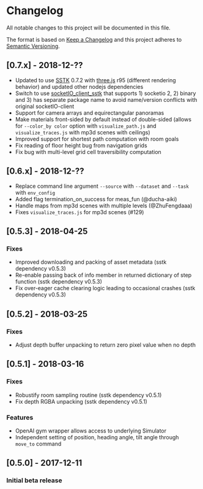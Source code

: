 # Changelog
All notable changes to this project will be documented in this file.

The format is based on [Keep a Changelog](http://keepachangelog.com/en/1.0.0/)
and this project adheres to [Semantic Versioning](http://semver.org/spec/v2.0.0.html).

## [0.7.x] - 2018-12-??
- Updated to use [SSTK](https://github.com/smartscenes/sstk) 0.7.2 with [three.js](https://threejs.org/) r95 (different rendering behavior) and updated other nodejs dependencies
- Switch to use [socketIO_client_sstk](https://github.com/smartscenes/socketIO-client-sstk) that supports 1) socketio 2, 2) binary and 3) has separate package name to avoid name/version conflicts with original socketIO-client 
- Support for camera arrays and equirectangular panoramas
- Make materials front-sided by default instead of double-sided (allows for `--color_by color` option with `visualize_path.js` and `visualize_traces.js` with mp3d scenes with ceilings)
- Improved support for shortest path computation with room goals
- Fix reading of floor height bug from navigation grids
- Fix bug with multi-level grid cell traversibility computation

## [0.6.x] - 2018-12-??
- Replace command line argument `--source` with `--dataset` and `--task` with `env_config`
- Added flag termination_on_success for meas_fun (@ducha-aiki)
- Handle maps from mp3d scenes with multiple levels (@ZhuFengdaaa)
- Fixes `visualize_traces.js` for mp3d scenes (#129)

## [0.5.3] - 2018-04-25
### Fixes
- Improved downloading and packing of asset metadata (sstk dependency v0.5.3)
- Re-enable passing back of info member in returned dictionary of step function (sstk dependency v0.5.3)
- Fix over-eager cache clearing logic leading to occasional crashes (sstk dependency v0.5.3)

## [0.5.2] - 2018-03-25
### Fixes
- Adjust depth buffer unpacking to return zero pixel value when no depth

## [0.5.1] - 2018-03-16
### Fixes
- Robustify room sampling routine (sstk dependency v0.5.1)
- Fix depth RGBA unpacking (sstk dependency v0.5.1)

### Features
- OpenAI gym wrapper allows access to underlying Simulator
- Independent setting of position, heading angle, tilt angle through `move_to` command

## [0.5.0] - 2017-12-11
### Initial beta release
